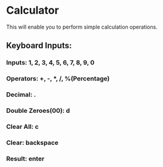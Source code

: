 # Calculator
This will enable you to perform simple calculation operations.

## Keyboard Inputs:
### Inputs: 1, 2, 3, 4, 5, 6, 7, 8, 9, 0
### Operators: +, -, *, /, %(Percentage)
### Decimal: .
### Double Zeroes(00): d
### Clear All: c
### Clear: backspace
### Result: enter
